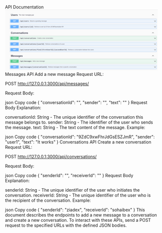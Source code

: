 API Documentation
![Alt Text](./api.png)
Messages API
Add a new message
Request URL:

POST http://127.0.0.1:3000/api/messages/

Request Body:

json
Copy code
{
"conversationId": "<conversationId>",
"sender": "<sender>",
"text": "<messageText>"
}
Request Body Explanation:

conversationId: String - The unique identifier of the conversation this message belongs to.
sender: String - The identifier of the user who sends the message.
text: String - The text content of the message.
Example:

json
Copy code
{
"conversationId": "9ZdC9xwFhrJdGsESZJmR",
"sender": "user1",
"text": "It works"
}
Conversations API
Create a new conversation
Request URL:

POST http://127.0.0.1:3000/api/conversations/

Request Body:

json
Copy code
{
"senderId": "<senderId>",
"receiverId": "<receiverId>"
}
Request Body Explanation:

senderId: String - The unique identifier of the user who initiates the conversation.
receiverId: String - The unique identifier of the user who is the recipient of the conversation.
Example:

json
Copy code
{
"senderId": "ziadex",
"receiverId": "sohaibex"
}
This document describes the endpoints to add a new message to a conversation and create a new conversation. To interact with these APIs, send a POST request to the specified URLs with the defined JSON bodies.
